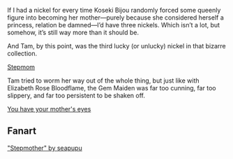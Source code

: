 <!-- title: Not Again... -->

If I had a nickel for every time Koseki Bijou randomly forced some queenly figure into becoming her mother—purely because she considered herself a princess, relation be damned—I’d have three nickels. Which isn’t a lot, but somehow, it’s still way more than it should be.

And Tam, by this point, was the third lucky (or unlucky) nickel in that bizarre collection.

[Stepmom](#embed:https://www.youtube.com/live/Zg3rYsc61XI?si=etz5HD7bApu5gkq3&t=11936)

Tam tried to worm her way out of the whole thing, but just like with Elizabeth Rose Bloodflame, the Gem Maiden was far too cunning, far too slippery, and far too persistent to be shaken off.

[You have your mother's eyes](#embed:https://www.youtube.com/live/Zg3rYsc61XI?si=3wQ1uFGal6EzOCiR&t=17320)

## Fanart

["Stepmother" by seapupu](https://x.com/seapupu290495/status/1920170130492785116)